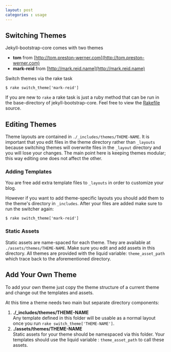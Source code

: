 ```yaml
---
layout: post
categories : usage
---
```



## Switching Themes

Jekyll-bootstrap-core comes with two themes

- **tom** from [http://tom.preston-werner.com](http://tom.preston-werner.com)
- **mark-reid** from [http://mark.reid.name](http://mark.reid.name)

Switch themes via the rake task

    $ rake switch_theme['mark-reid']

If you are new to `rake` a rake task is just a ruby method that can be run in the base-directory
of jekyll-bootstrap-core. Feel free to view the [Rakefile](https://github.com/plusjade/jekyll-bootstrap-core/blob/master/Rakefile) source.

## Editing Themes

Theme layouts are contained in `./_includes/themes/THEME-NAME`.
It is important that you edit files in the theme directory rather than `_layouts` 
because switching themes will overwrite files in the `_layout` directory and you will lose your changes.
The main point here is keeping themes modular; this way editing one does not affect the other.

### Adding Templates

You are free add extra template files to `_layouts` in order to customize your blog.

However if you want to add theme-specific layouts you should add them to the theme's directory in `_includes`.
After your files are added make sure to run the switcher again:

    $ rake switch_theme['mark-reid']


### Static Assets

Static assets are name-spaced for each theme. They are available at `./assets/themes/THEME-NAME`.
Make sure you edit and add assets in this directory.
All themes are provided with the liquid variable: `theme_asset_path` which trace back to the aforementioned directory.

## Add Your Own Theme

To add your own theme just copy the theme structure of a current theme and change out the templates and assets.

At this time a theme needs two main but separate directory components:

1. **./\_includes/themes/THEME-NAME**  
  Any template defined in this folder will be usable as a normal layout once you run `rake switch_theme['THEME-NAME']`.
1. **./assets/themes/THEME-NAME**  
  Static assets for your theme should be namespaced via this folder.
  Your templates should use the liquid variable : `theme_asset_path` to call these assets.

